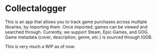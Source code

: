 # Collectalogger
This is an app that allows you to track game purchases across multiple libraries, by importing them. 
Once imported, games can be viewed and searched through.
Currently, we support Steam, Epic Games, and GOG.
Game metadata (cover, description, genre, etc.) is sourced through IGDB.

This is very much a WIP as of now.
